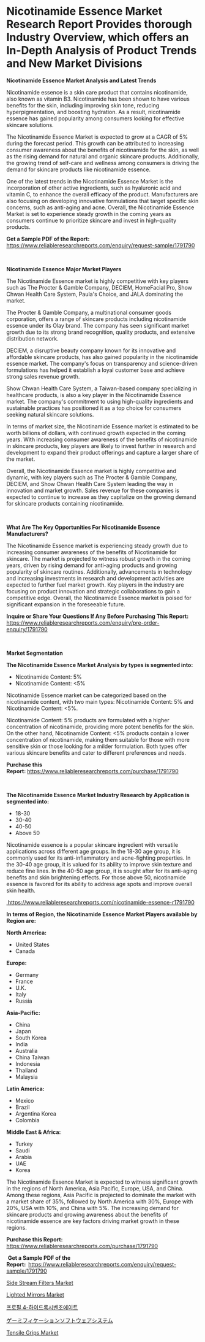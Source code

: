 <p><h1>Nicotinamide Essence Market Research Report Provides thorough Industry Overview, which offers an In-Depth Analysis of Product Trends and New Market Divisions</h1></p><p><strong>Nicotinamide Essence Market Analysis and Latest Trends</strong></p>
<p><p>Nicotinamide essence is a skin care product that contains nicotinamide, also known as vitamin B3. Nicotinamide has been shown to have various benefits for the skin, including improving skin tone, reducing hyperpigmentation, and boosting hydration. As a result, nicotinamide essence has gained popularity among consumers looking for effective skincare solutions.</p><p>The Nicotinamide Essence Market is expected to grow at a CAGR of 5% during the forecast period. This growth can be attributed to increasing consumer awareness about the benefits of nicotinamide for the skin, as well as the rising demand for natural and organic skincare products. Additionally, the growing trend of self-care and wellness among consumers is driving the demand for skincare products like nicotinamide essence.</p><p>One of the latest trends in the Nicotinamide Essence Market is the incorporation of other active ingredients, such as hyaluronic acid and vitamin C, to enhance the overall efficacy of the product. Manufacturers are also focusing on developing innovative formulations that target specific skin concerns, such as anti-aging and acne. Overall, the Nicotinamide Essence Market is set to experience steady growth in the coming years as consumers continue to prioritize skincare and invest in high-quality products.</p></p>
<p><strong>Get a Sample PDF of the Report:&nbsp;</strong> <a href="https://www.reliableresearchreports.com/enquiry/request-sample/1791790">https://www.reliableresearchreports.com/enquiry/request-sample/1791790</a></p>
<p>&nbsp;</p>
<p><strong>Nicotinamide Essence Major Market Players</strong></p>
<p><p>The Nicotinamide Essence market is highly competitive with key players such as The Procter & Gamble Company, DECIEM, HomeFacial Pro, Show Chwan Health Care System, Paula's Choice, and JALA dominating the market. </p><p>The Procter & Gamble Company, a multinational consumer goods corporation, offers a range of skincare products including nicotinamide essence under its Olay brand. The company has seen significant market growth due to its strong brand recognition, quality products, and extensive distribution network. </p><p>DECIEM, a disruptive beauty company known for its innovative and affordable skincare products, has also gained popularity in the nicotinamide essence market. The company's focus on transparency and science-driven formulations has helped it establish a loyal customer base and achieve strong sales revenue growth. </p><p>Show Chwan Health Care System, a Taiwan-based company specializing in healthcare products, is also a key player in the Nicotinamide Essence market. The company's commitment to using high-quality ingredients and sustainable practices has positioned it as a top choice for consumers seeking natural skincare solutions.</p><p>In terms of market size, the Nicotinamide Essence market is estimated to be worth billions of dollars, with continued growth expected in the coming years. With increasing consumer awareness of the benefits of nicotinamide in skincare products, key players are likely to invest further in research and development to expand their product offerings and capture a larger share of the market.</p><p>Overall, the Nicotinamide Essence market is highly competitive and dynamic, with key players such as The Procter & Gamble Company, DECIEM, and Show Chwan Health Care System leading the way in innovation and market growth. Sales revenue for these companies is expected to continue to increase as they capitalize on the growing demand for skincare products containing nicotinamide.</p></p>
<p>&nbsp;</p>
<p><strong>What Are The Key Opportunities For Nicotinamide Essence Manufacturers?</strong></p>
<p><p>The Nicotinamide Essence market is experiencing steady growth due to increasing consumer awareness of the benefits of Nicotinamide for skincare. The market is projected to witness robust growth in the coming years, driven by rising demand for anti-aging products and growing popularity of skincare routines. Additionally, advancements in technology and increasing investments in research and development activities are expected to further fuel market growth. Key players in the industry are focusing on product innovation and strategic collaborations to gain a competitive edge. Overall, the Nicotinamide Essence market is poised for significant expansion in the foreseeable future.</p></p>
<p><strong>Inquire or Share Your Questions If Any Before Purchasing This Report:</strong> <a href="https://www.reliableresearchreports.com/enquiry/pre-order-enquiry/1791790">https://www.reliableresearchreports.com/enquiry/pre-order-enquiry/1791790</a></p>
<p>&nbsp;</p>
<p><strong>Market Segmentation</strong></p>
<p><strong>The Nicotinamide Essence Market Analysis by types is segmented into:</strong></p>
<p><ul><li>Nicotinamide Content: 5%</li><li>Nicotinamide Content: <5%</li></ul></p>
<p><p>Nicotinamide Essence market can be categorized based on the nicotinamide content, with two main types: Nicotinamide Content: 5% and Nicotinamide Content: <5%. </p><p>Nicotinamide Content: 5% products are formulated with a higher concentration of nicotinamide, providing more potent benefits for the skin. On the other hand, Nicotinamide Content: <5% products contain a lower concentration of nicotinamide, making them suitable for those with more sensitive skin or those looking for a milder formulation. Both types offer various skincare benefits and cater to different preferences and needs.</p></p>
<p><strong>Purchase this Report:&nbsp;</strong><a href="https://www.reliableresearchreports.com/purchase/1791790">https://www.reliableresearchreports.com/purchase/1791790</a></p>
<p>&nbsp;</p>
<p><strong>The Nicotinamide Essence Market Industry Research by Application is segmented into:</strong></p>
<p><ul><li>18-30</li><li>30-40</li><li>40-50</li><li>Above 50</li></ul></p>
<p><p>Nicotinamide essence is a popular skincare ingredient with versatile applications across different age groups. In the 18-30 age group, it is commonly used for its anti-inflammatory and acne-fighting properties. In the 30-40 age group, it is valued for its ability to improve skin texture and reduce fine lines. In the 40-50 age group, it is sought after for its anti-aging benefits and skin brightening effects. For those above 50, nicotinamide essence is favored for its ability to address age spots and improve overall skin health.</p></p>
<p><a href="https://www.reliableresearchreports.com/nicotinamide-essence-r1791790">&nbsp;https://www.reliableresearchreports.com/nicotinamide-essence-r1791790</a></p>
<p><strong>In terms of Region, the Nicotinamide Essence Market Players available by Region are:</strong></p>
<p>
    <p> <strong> North America: </strong>
        <ul>
            <li>United States</li>
            <li>Canada</li>
        </ul>
        </p> 
    <p> <strong> Europe: </strong>
        <ul>
            <li>Germany</li>
            <li>France</li>
            <li>U.K.</li>
            <li>Italy</li>
            <li>Russia</li>
        </ul>
        </p> 
    <p> <strong> Asia-Pacific: </strong>
        <ul>
            <li>China</li>
            <li>Japan</li>
            <li>South Korea</li>
            <li>India</li>
            <li>Australia</li>
            <li>China Taiwan</li>
            <li>Indonesia</li>
            <li>Thailand</li>
            <li>Malaysia</li>
        </ul>
        </p> 
    <p> <strong> Latin America: </strong>
        <ul>
            <li>Mexico</li>
            <li>Brazil</li>
            <li>Argentina Korea</li>
            <li>Colombia</li>
        </ul>
        </p> 
    <p> <strong> Middle East & Africa: </strong>
        <ul>
            <li>Turkey</li>
            <li>Saudi</li>
            <li>Arabia</li>
            <li>UAE</li>
            <li>Korea</li>
        </ul>
    </p>
    </p>
<p><p>The Nicotinamide Essence Market is expected to witness significant growth in the regions of North America, Asia Pacific, Europe, USA, and China. Among these regions, Asia Pacific is projected to dominate the market with a market share of 35%, followed by North America with 30%, Europe with 20%, USA with 10%, and China with 5%. The increasing demand for skincare products and growing awareness about the benefits of nicotinamide essence are key factors driving market growth in these regions.</p></p>
<p><strong>Purchase this Report: </strong><a href="https://www.reliableresearchreports.com/purchase/1791790">https://www.reliableresearchreports.com/purchase/1791790</a></p>
<p>&nbsp;<strong>Get a Sample PDF of the Report:&nbsp;&nbsp;</strong><a href="https://www.reliableresearchreports.com/enquiry/request-sample/1791790">https://www.reliableresearchreports.com/enquiry/request-sample/1791790</a></p>
<p><strong></strong></p>
<p><p><a href="https://issuu.com/reportprime-2/docs/side-stream-filters-market-size-2030.pptx">Side Stream Filters Market</a></p><p><a href="https://github.com/timeliteaut/Market-Research-Report-List-3/blob/main/lighted-mirrors-market.md">Lighted Mirrors Market</a></p><p><a href="https://github.com/JeromeRtyau89966/Market-Research-Report-List-2/blob/main/9224852151954.md">프로필 4-하이드록시벤조에이트</a></p><p><a href="https://github.com/tanyaali3/Market-Research-Report-List-1/blob/main/8072931144215.md">ゲーミフィケーションソフトウェアシステム</a></p><p><a href="https://issuu.com/reportprime-2/docs/tensile-grips-market-size-2030.pptx">Tensile Grips Market</a></p></p>